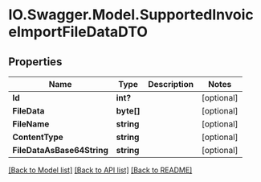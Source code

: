 # IO.Swagger.Model.SupportedInvoiceImportFileDataDTO
## Properties

Name | Type | Description | Notes
------------ | ------------- | ------------- | -------------
**Id** | **int?** |  | [optional] 
**FileData** | **byte[]** |  | [optional] 
**FileName** | **string** |  | [optional] 
**ContentType** | **string** |  | [optional] 
**FileDataAsBase64String** | **string** |  | [optional] 

[[Back to Model list]](../README.md#documentation-for-models) [[Back to API list]](../README.md#documentation-for-api-endpoints) [[Back to README]](../README.md)

